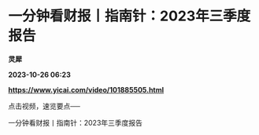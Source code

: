 # 一分钟看财报丨指南针：2023年三季度报告
**灵犀**

**2023-10-26 06:23**

**https://www.yicai.com/video/101885505.html**

点击视频，速览要点──

一分钟看财报丨指南针：2023年三季度报告